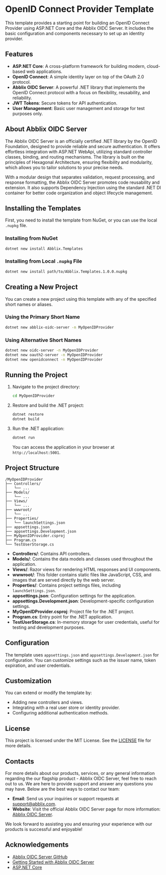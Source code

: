 # OpenID Connect Provider Template

This template provides a starting point for building an OpenID Connect Provider using ASP.NET Core and the Abblix OIDC Server. It includes the basic configuration and components necessary to set up an identity provider.

## Features

- **ASP.NET Core**: A cross-platform framework for building modern, cloud-based web applications.
- **OpenID Connect**: A simple identity layer on top of the OAuth 2.0 protocol.
- **Abblix OIDC Server**: A powerful .NET library that implements the OpenID Connect protocol with a focus on flexibility, reusability, and reliability.
- **JWT Tokens**: Secure tokens for API authentication.
- **User Management**: Basic user management and storage for test purposes only.

## About Abblix OIDC Server

The Abblix OIDC Server is an officially certified .NET library by the OpenID Foundation, designed to provide reliable and secure authentication. It offers effortless integration with ASP.NET WebApi, utilizing standard controller classes, binding, and routing mechanisms. The library is built on the principles of Hexagonal Architecture, ensuring flexibility and modularity, which allows you to tailor solutions to your precise needs.

With a modular design that separates validation, request processing, and response formatting, the Abblix OIDC Server promotes code reusability and extension. It also supports Dependency Injection using the standard .NET DI container for better code organization and object lifecycle management.

## Installing the Templates

First, you need to install the template from NuGet, or you can use the local `.nupkg` file.

### Installing from NuGet

```sh
dotnet new install Abblix.Templates
```

### Installing from Local `.nupkg` File

```sh
dotnet new install path/to/Abblix.Templates.1.0.0.nupkg
```

## Creating a New Project

You can create a new project using this template with any of the specified short names or aliases.

### Using the Primary Short Name

```sh
dotnet new abblix-oidc-server -n MyOpenIDProvider
```

### Using Alternative Short Names

```sh
dotnet new oidc-server -n MyOpenIDProvider
dotnet new oauth2-server -n MyOpenIDProvider
dotnet new openidconnect -n MyOpenIDProvider
```

## Running the Project

1. Navigate to the project directory:

   ```sh
   cd MyOpenIDProvider
   ```

2. Restore and build the .NET project:

   ```sh
   dotnet restore
   dotnet build
   ```

3. Run the .NET application:

   ```sh
   dotnet run
   ```

   You can access the application in your browser at `http://localhost:5001`.

## Project Structure

```
/MyOpenIDProvider
├── Controllers/
│   └── ...
├── Models/
│   └── ...
├── Views/
│   └── ...
├── wwwroot/
│   └── ...
├── Properties/
│   └── launchSettings.json
├── appsettings.json
├── appsettings.Development.json
├── MyOpenIDProvider.csproj
├── Program.cs
└── TestUserStorage.cs
```

- **Controllers/**: Contains API controllers.
- **Models/**: Contains the data models and classes used throughout the application.
- **Views/**: Razor views for rendering HTML responses and UI components.
- **wwwroot/**: This folder contains static files like JavaScript, CSS, and images that are served directly by the web server.
- **Properties/**: Contains project settings files, including `launchSettings.json`.
- **appsettings.json**: Configuration settings for the application.
- **appsettings.Development.json**: Development-specific configuration settings.
- **MyOpenIDProvider.csproj**: Project file for the .NET project.
- **Program.cs**: Entry point for the .NET application.
- **TestUserStorage.cs**: In-memory storage for user credentials, useful for testing and development purposes.
   
## Configuration

The template uses `appsettings.json` and `appsettings.Development.json` for configuration. You can customize settings such as the issuer name, token expiration, and user credentials.

## Customization

You can extend or modify the template by:

- Adding new controllers and views.
- Integrating with a real user store or identity provider.
- Configuring additional authentication methods.

## License

This project is licensed under the MIT License. See the [LICENSE](LICENSE) file for more details.

## Contacts

For more details about our products, services, or any general information regarding the our flagship product - Abblix OIDC Server, feel free to reach out to us. We are here to provide support and answer any questions you may have. Below are the best ways to contact our team:

- **Email**: Send us your inquiries or support requests at [support@abblix.com](mailto:support@abblix.com).
- **Website**: Visit the official Abblix OIDC Server page for more information: [Abblix OIDC Server](https://www.abblix.com/abblix-oidc-server).

We look forward to assisting you and ensuring your experience with our products is successful and enjoyable!

## Acknowledgements

- [Abblix OIDC Server GitHub](https://github.com/Abblix/Oidc.Server)
- [Getting Started with Abblix OIDC Server](https://github.com/Abblix/Oidc.Server.GettingStarted)
- [ASP.NET Core](https://docs.microsoft.com/aspnet/core)
